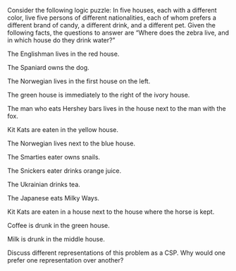 

Consider the following logic puzzle: In five houses,
each with a different color, live five persons of different
nationalities, each of whom prefers a different brand of candy, a
different drink, and a different pet. Given the following facts, the
questions to answer are “Where does the zebra live, and in which house
do they drink water?”<br>

The Englishman lives in the red house.<br>

The Spaniard owns the dog.<br>

The Norwegian lives in the first house on the left.<br>

The green house is immediately to the right of the ivory house.<br>

The man who eats Hershey bars lives in the house next to the man with
the fox.<br>

Kit Kats are eaten in the yellow house.<br>

The Norwegian lives next to the blue house.<br>

The Smarties eater owns snails.<br>

The Snickers eater drinks orange juice.<br>

The Ukrainian drinks tea.<br>

The Japanese eats Milky Ways.<br>

Kit Kats are eaten in a house next to the house where the horse is kept.<br>

Coffee is drunk in the green house.<br>

Milk is drunk in the middle house.<br>

Discuss different representations of this problem as a CSP. Why would
one prefer one representation over another?
